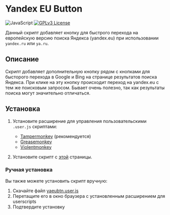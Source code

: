 # Yandex EU Button

![JavaScript](https://ziadoua.github.io/m3-Markdown-Badges/badges/Javascript/javascript3.svg) [![GPLv3 License](https://ziadoua.github.io/m3-Markdown-Badges/badges/LicenceGPLv3/licencegplv31.svg)](LICENSE)

Данный скрипт добавляет кнопку для быстрого перехода на европейскую версию поиска Яндекса (yandex.eu) при использовании `yandex.ru` или `ya.ru`. 

## Описание

Скрипт добавляет дополнительную кнопку рядом с кнопками для бысторого перехода в Google и Bing на странице результатов поиска Яндекса. При клике на эту кнопку происходит переход на yandex.eu с тем же поисковым запросом. Бывает очень полезно, так как результаты поиска могут значительно отличаться.

## Установка

1. Установите расширение для управления пользовательскими `.user.js` скриптами:
   - [Tampermonkey](https://www.tampermonkey.net/) (рекомендуется)
   - [Greasemonkey](https://www.greasespot.net/)
   - [Violentmonkey](https://violentmonkey.github.io/)

2. Установите скрипт с [этой](https://openuserjs.org/scripts/Venterum/Yandex_EU_Button) страницы.

### Ручная установка

Вы также можете установить скрипт вручную:
1. Скачайте файл [yaeubtn.user.js](yaeubtn.user.js)
2. Перетащите его в окно браузера с установленным расширением для userscripts
3. Подтвердите установку 
